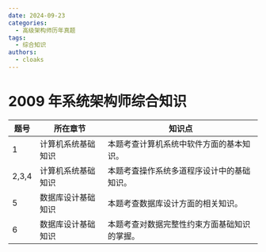 ```yaml
---
date: 2024-09-23
categories:
  - 高级架构师历年真题
tags:
  - 综合知识
authors:
  - cloaks
---
```


# 2009 年系统架构师综合知识

| 题号  | 所在章节           | 知识点                                     |
| ----- | ------------------ | ------------------------------------------ |
| 1     | 计算机系统基础知识 | 本题考查计算机系统中软件方面的基本知识。   |
| 2,3,4 | 计算机系统基础知识 | 本题考査操作系统多道程序设计中的基础知识。 |
| 5     | 数据库设计基础知识 | 本题考查数据库设计方面的相关知识。         |
| 6     | 数据库设计基础知识 | 本题考查对数据完整性约束方面基础知识的掌握。 |
